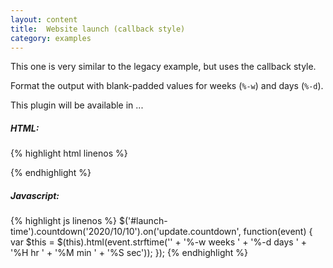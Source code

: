 ```yaml
---
layout: content
title:  Website launch (callback style)
category: examples
---
```


This one is very similar to the legacy example, but uses the callback style. 

Format the output with blank-padded values for weeks (`%-w`) and days (`%-d`).

<div class="launch-time">
    This plugin will be available in ...
    <div id="launch-time"></div>
</div>

<script type="text/javascript">
    var sixMonths = new Date(new Date().valueOf() + 6 * 30 * 24 * 60 * 60 * 1000);

    $('#launch-time').countdown(sixMonths).on('update.countdown', function(event) {
    var $this = $(this).html(event.strftime(''
        + '<span>%-w</span> weeks '
        + '<span>%-d</span> days '
        + '<span>%H</span> hr '
        + '<span>%M</span> min '
        + '<span>%S</span> sec'));
    });
</script>

##### HTML:
{% highlight html linenos %}
<div id="launch-time"></div>
{% endhighlight %}

##### Javascript:
{% highlight js linenos %}
$('#launch-time').countdown('2020/10/10').on('update.countdown', function(event) {
    var $this = $(this).html(event.strftime(''
        + '<span>%-w</span> weeks '
        + '<span>%-d</span> days '
        + '<span>%H</span> hr '
        + '<span>%M</span> min '
        + '<span>%S</span> sec'));
});
{% endhighlight %}